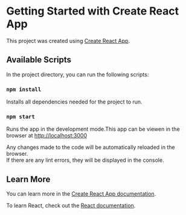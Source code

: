 # Getting Started with Create React App

This project was created using [Create React App](https://github.com/facebook/create-react-app).

## Available Scripts

In the project directory, you can run the following scripts:

### `npm install`

Installs all dependencies needed for the project to run.

### `npm start`

Runs the app in the development mode.This app can be viewen in the browser at  [http://localhost:3000](http://localhost:3000) 

Any changes made to the code will be automatically reloaded in the browser.\
If there are any lint errors, they will be displayed in the console.

## Learn More

You can learn more in the [Create React App documentation](https://facebook.github.io/create-react-app/docs/getting-started).

To learn React, check out the [React documentation](https://reactjs.org/).
